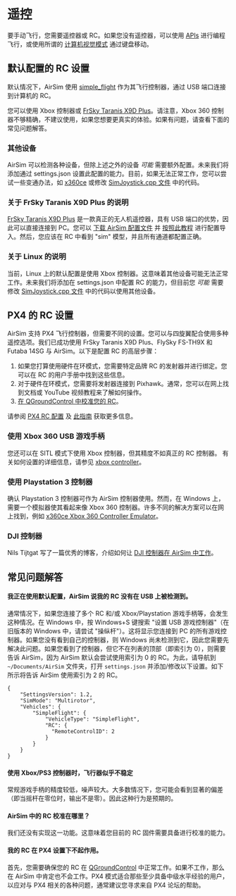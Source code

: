 # 遥控

要手动飞行，您需要遥控器或 RC。如果您没有遥控器，可以使用 [APIs](apis.md) 进行编程飞行，或使用所谓的 [计算机视觉模式](image_apis.md) 通过键盘移动。

## 默认配置的 RC 设置

默认情况下，AirSim 使用 [simple_flight](simple_flight.md) 作为其飞行控制器，通过 USB 端口连接到计算机的 RC。

您可以使用 Xbox 控制器或 [FrSky Taranis X9D Plus](https://hobbyking.com/en_us/frsky-2-4ghz-accst-taranis-x9d-plus-and-x8r-combo-digital-telemetry-radio-system-mode-2.html)。请注意，Xbox 360 控制器不够精确，不建议使用，如果您想要更真实的体验。如果有问题，请查看下面的常见问题解答。

### 其他设备

AirSim 可以检测各种设备，但除上述之外的设备 *可能* 需要额外配置。未来我们将添加通过 settings.json 设置此配置的能力。目前，如果无法正常工作，您可以尝试一些变通办法，如 [x360ce](http://www.x360ce.com/) 或修改 [SimJoystick.cpp 文件](https://github.com/microsoft/AirSim/blob/main/Unreal/Plugins/AirSim/Source/SimJoyStick/SimJoyStick.cpp#L50) 中的代码。

### 关于 FrSky Taranis X9D Plus 的说明

[FrSky Taranis X9D Plus](https://hobbyking.com/en_us/frsky-2-4ghz-accst-taranis-x9d-plus-and-x8r-combo-digital-telemetry-radio-system-mode-2.html) 是一款真正的无人机遥控器，具有 USB 端口的优势，因此可以直接连接到 PC。您可以 [下载 AirSim 配置文件](misc/AirSim_FrSkyTaranis.bin) 并 [按照此教程](https://www.youtube.com/watch?v=qe-13Gyb0sw) 进行配置导入。然后，您应该在 RC 中看到 "sim" 模型，并且所有通道都配置正确。

### 关于 Linux 的说明

当前，Linux 上的默认配置是使用 Xbox 控制器。这意味着其他设备可能无法正常工作。未来我们将添加在 settings.json 中配置 RC 的能力，但目前您 *可能* 需要修改 [SimJoystick.cpp 文件](https://github.com/microsoft/AirSim/blob/main/Unreal/Plugins/AirSim/Source/SimJoyStick/SimJoyStick.cpp#L340) 中的代码以使用其他设备。

## PX4 的 RC 设置

AirSim 支持 PX4 飞行控制器，但需要不同的设置。您可以与四旋翼配合使用多种遥控选项。我们已成功使用 FrSky Taranis X9D Plus、FlySky FS-TH9X 和 Futaba 14SG 与 AirSim。以下是配置 RC 的高层步骤：

1. 如果您打算使用硬件在环模式，您需要特定品牌 RC 的发射器并进行绑定。您可以在 RC 的用户手册中找到这些信息。
2. 对于硬件在环模式，您需要将发射器连接到 Pixhawk。通常，您可以在网上找到文档或 YouTube 视频教程来了解如何操作。
3. [在 QGroundControl 中校准您的 RC](https://docs.qgroundcontrol.com/en/SetupView/Radio.html)。

请参阅 [PX4 RC 配置](https://docs.px4.io/en/getting_started/rc_transmitter_receiver.html) 及 [此指南](https://docs.px4.io/master/en/getting_started/rc_transmitter_receiver.html#px4-compatible-receivers) 获取更多信息。

### 使用 Xbox 360 USB 游戏手柄

您还可以在 SITL 模式下使用 Xbox 控制器，但其精度不如真正的 RC 控制器。
有关如何设置的详细信息，请参见 [xbox controller](xbox_controller.md)。

### 使用 Playstation 3 控制器

确认 Playstation 3 控制器可作为 AirSim 控制器使用。然而，在 Windows 上，需要一个模拟器使其看起来像 Xbox 360 控制器。许多不同的解决方案可以在网上找到，例如 [x360ce Xbox 360 Controller Emulator](https://github.com/x360ce/x360ce)。

### DJI 控制器

Nils Tijtgat 写了一篇优秀的博客，介绍如何让 [DJI 控制器在 AirSim 中工作](https://timebutt.github.io/static/using-a-phantom-dji-controller-in-airsim/)。

## 常见问题解答

#### 我正在使用默认配置，AirSim 说我的 RC 没有在 USB 上被检测到。

通常情况下，如果您连接了多个 RC 和/或 Xbox/Playstation 游戏手柄等，会发生这种情况。在 Windows 中，按 Windows+S 键搜索 "设置 USB 游戏控制器"（在旧版本的 Windows 中，请尝试 "操纵杆"）。这将显示您连接到 PC 的所有游戏控制器。如果您没有看到自己的控制器，则 Windows 尚未检测到它，因此您需要先解决此问题。如果您看到了控制器，但它不在列表的顶部（即索引为 0），则需要告诉 AirSim，因为 AirSim 默认会尝试使用索引为 0 的 RC。为此，请导航到 `~/Documents/AirSim` 文件夹，打开 `settings.json` 并添加/修改以下设置。如下所示将告诉 AirSim 使用索引为 2 的 RC。
```
{
    "SettingsVersion": 1.2,
    "SimMode": "Multirotor",
    "Vehicles": {
        "SimpleFlight": {
            "VehicleType": "SimpleFlight",
            "RC": {
              "RemoteControlID": 2
            }
        }
    }
}
```

#### 使用 Xbox/PS3 控制器时，飞行器似乎不稳定

常规游戏手柄的精度较低，噪声较大。大多数情况下，您可能会看到显著的偏差（即当摇杆在零位时，输出不是零）。因此这种行为是预期的。

#### AirSim 中的 RC 校准在哪里？

我们还没有实现这一功能。这意味着您目前的 RC 固件需要具备进行校准的能力。

#### 我的 RC 在 PX4 设置下不起作用。

首先，您需要确保您的 RC 在 [QGroundControl](https://docs.qgroundcontrol.com/en/SetupView/Radio.html) 中正常工作。如果不工作，那么在 AirSim 中肯定也不会工作。PX4 模式适合那些至少具备中级水平经验的用户，以应对与 PX4 相关的各种问题，通常建议您寻求来自 PX4 论坛的帮助。